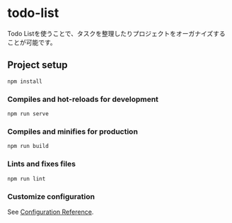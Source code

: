 # todo-list
Todo Listを使うことで、タスクを整理したりプロジェクトをオーガナイズすることが可能です。

## Project setup
```
npm install
```

### Compiles and hot-reloads for development
```
npm run serve
```

### Compiles and minifies for production
```
npm run build
```

### Lints and fixes files
```
npm run lint
```

### Customize configuration
See [Configuration Reference](https://cli.vuejs.org/config/).
